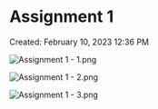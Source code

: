 # Assignment 1

Created: February 10, 2023 12:36 PM

![Assignment 1 - 1.png](Assignment_1_-_1.png)

![Assignment 1 - 2.png](Assignment_1_-_2.png)

![Assignment 1 - 3.png](Assignment_1_-_3.png)